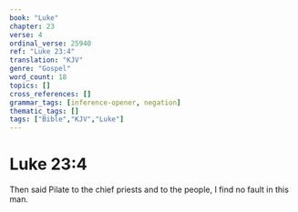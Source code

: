 ```yaml
---
book: "Luke"
chapter: 23
verse: 4
ordinal_verse: 25940
ref: "Luke 23:4"
translation: "KJV"
genre: "Gospel"
word_count: 18
topics: []
cross_references: []
grammar_tags: [inference-opener, negation]
thematic_tags: []
tags: ["Bible","KJV","Luke"]
---
```


# Luke 23:4

Then said Pilate to the chief priests and to the people, I find no fault in this man.
